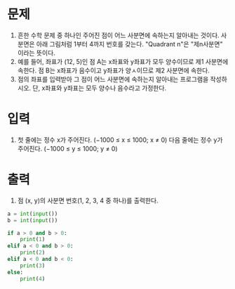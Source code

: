 # 문제
1. 흔한 수학 문제 중 하나인 주어진 점이 어느 사분면에 속하는지 알아내는 것이다. 사분면은 아래 그림처럼 1부터 4까지 번호를 갖는다. "Quadrant n"은 "제n사분면" 이라는 뜻이다.
2. 예를 들어, 좌표가 (12, 5)인 점 A는 x좌표와 y좌표가 모두 양수이므로 제1 사분면에 속한다. 점 B는 x좌표가 음수이고 y좌표가 양ㅅ이므로 제2 사분면에 속한다.
3. 점의 좌표를 입력받아 그 점이 어느 사분면에 속하는지 알아내는 프로그램을 작성하시오. 단, x좌표와 y좌표는 모두 양수나 음수라고 가정한다.

# 입력
1. 첫 줄에는 정수 x가 주어진다. (−1000 ≤ x ≤ 1000; x ≠ 0) 다음 줄에는 정수 y가 주어진다. (−1000 ≤ y ≤ 1000; y ≠ 0)

# 출력
1. 점 (x, y)의 사분면 번호(1, 2, 3, 4 중 하나)를 출력한다.

```python
a = int(input())
b = int(input())

if a > 0 and b > 0:
    print(1)
elif a < 0 and b > 0:
    print(2)
elif a < 0 and b < 0:
    print(3)
else:
    print(4)
```